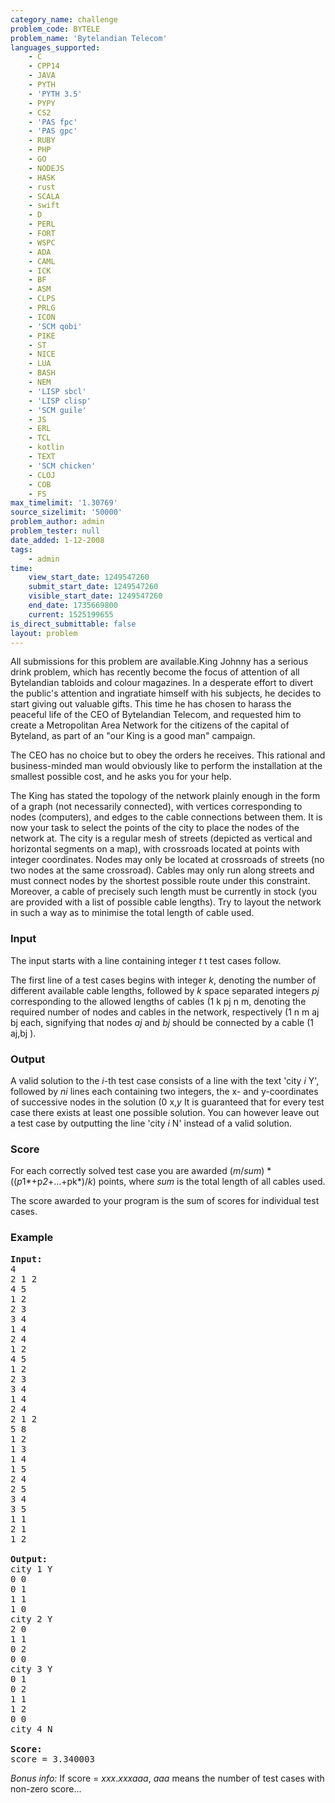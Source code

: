 ```yaml
---
category_name: challenge
problem_code: BYTELE
problem_name: 'Bytelandian Telecom'
languages_supported:
    - C
    - CPP14
    - JAVA
    - PYTH
    - 'PYTH 3.5'
    - PYPY
    - CS2
    - 'PAS fpc'
    - 'PAS gpc'
    - RUBY
    - PHP
    - GO
    - NODEJS
    - HASK
    - rust
    - SCALA
    - swift
    - D
    - PERL
    - FORT
    - WSPC
    - ADA
    - CAML
    - ICK
    - BF
    - ASM
    - CLPS
    - PRLG
    - ICON
    - 'SCM qobi'
    - PIKE
    - ST
    - NICE
    - LUA
    - BASH
    - NEM
    - 'LISP sbcl'
    - 'LISP clisp'
    - 'SCM guile'
    - JS
    - ERL
    - TCL
    - kotlin
    - TEXT
    - 'SCM chicken'
    - CLOJ
    - COB
    - FS
max_timelimit: '1.30769'
source_sizelimit: '50000'
problem_author: admin
problem_tester: null
date_added: 1-12-2008
tags:
    - admin
time:
    view_start_date: 1249547260
    submit_start_date: 1249547260
    visible_start_date: 1249547260
    end_date: 1735669800
    current: 1525199655
is_direct_submittable: false
layout: problem
---
```

All submissions for this problem are available.King Johnny has a serious drink problem, which has recently become the focus of attention of all Bytelandian tabloids and colour magazines. In a desperate effort to divert the public's attention and ingratiate himself with his subjects, he decides to start giving out valuable gifts. This time he has chosen to harass the peaceful life of the CEO of Bytelandian Telecom, and requested him to create a Metropolitan Area Network for the citizens of the capital of Byteland, as part of an "our King is a good man" campaign.

The CEO has no choice but to obey the orders he receives. This rational and business-minded man would obviously like to perform the installation at the smallest possible cost, and he asks you for your help.

The King has stated the topology of the network plainly enough in the form of a graph (not necessarily connected), with vertices corresponding to nodes (computers), and edges to the cable connections between them. It is now your task to select the points of the city to place the nodes of the network at. The city is a regular mesh of streets (depicted as vertical and horizontal segments on a map), with crossroads located at points with integer coordinates. Nodes may only be located at crossroads of streets (no two nodes at the same crossroad). Cables may only run along streets and must connect nodes by the shortest possible route under this constraint. Moreover, a cable of precisely such length must be currently in stock (you are provided with a list of possible cable lengths). Try to layout the network in such a way as to minimise the total length of cable used.

### Input

The input starts with a line containing integer *t* t test cases follow.

The first line of a test cases begins with integer *k*, denoting the number of different available cable lengths, followed by *k* space separated integers *pj* corresponding to the allowed lengths of cables (1 k pj n m, denoting the required number of nodes and cables in the network, respectively (1 n m aj bj each, signifying that nodes *aj* and *bj* should be connected by a cable (1 aj,bj ).

### Output

A valid solution to the *i*-th test case consists of a line with the text 'city *i* Y', followed by *ni* lines each containing two integers, the x- and y-coordinates of successive nodes in the solution (0 x,*y* It is guaranteed that for every test case there exists at least one possible solution. You can however leave out a test case by outputting the line 'city *i* N' instead of a valid solution.

### Score

For each correctly solved test case you are awarded (*m*/*sum*) \* ((*p*1*+p*2*+...+pk*)/*k*) points, where *sum* is the total length of all cables used.

The score awarded to your program is the sum of scores for individual test cases.

### Example

<pre>
<b>Input:</b>
4
2 1 2
4 5
1 2
2 3
3 4
1 4
2 4
1 2
4 5
1 2
2 3
3 4
1 4
2 4
2 1 2
5 8
1 2
1 3
1 4
1 5
2 4
2 5
3 4
3 5
1 1
2 1
1 2

<b>Output:</b>
city 1 Y
0 0
0 1
1 1
1 0
city 2 Y
2 0
1 1
0 2
0 0
city 3 Y
0 1
0 2
1 1
1 2
0 0
city 4 N

<b>Score:</b>
score = 3.340003
</pre>
*Bonus info:* If score = *xxx*.*xxxaaa*, *aaa* means the number of test cases with non-zero score...
